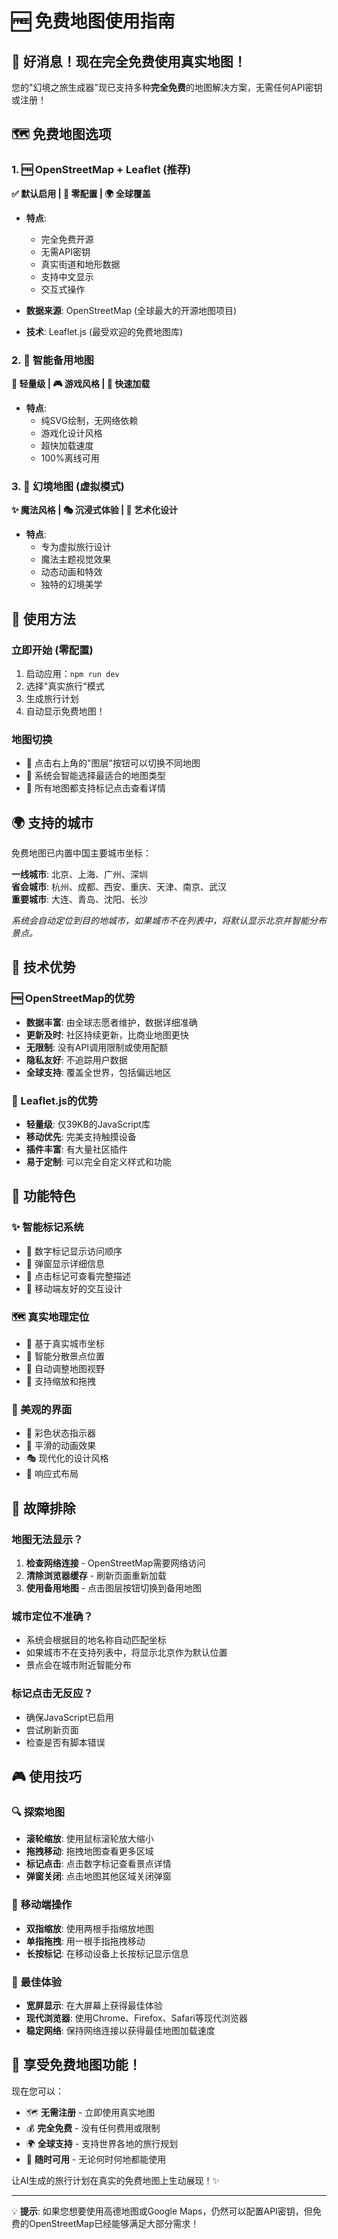 # 🆓 免费地图使用指南

## 🎉 好消息！现在完全免费使用真实地图！

您的"幻境之旅生成器"现已支持多种**完全免费**的地图解决方案，无需任何API密钥或注册！

## 🗺️ 免费地图选项

### 1. 🆓 OpenStreetMap + Leaflet (推荐)
**✅ 默认启用 | 🔧 零配置 | 🌍 全球覆盖**

- **特点**: 
  - 完全免费开源
  - 无需API密钥
  - 真实街道和地形数据
  - 支持中文显示
  - 交互式操作
  
- **数据来源**: OpenStreetMap (全球最大的开源地图项目)
- **技术**: Leaflet.js (最受欢迎的免费地图库)

### 2. 🎨 智能备用地图
**📱 轻量级 | 🎮 游戏风格 | 💨 快速加载**

- **特点**: 
  - 纯SVG绘制，无网络依赖
  - 游戏化设计风格
  - 超快加载速度
  - 100%离线可用

### 3. 🌟 幻境地图 (虚拟模式)
**✨ 魔法风格 | 🎭 沉浸式体验 | 🎨 艺术化设计**

- **特点**: 
  - 专为虚拟旅行设计
  - 魔法主题视觉效果
  - 动态动画和特效
  - 独特的幻境美学

## 🚀 使用方法

### 立即开始 (零配置)
1. 启动应用：`npm run dev`
2. 选择"真实旅行"模式
3. 生成旅行计划
4. 自动显示免费地图！

### 地图切换
- 🔄 点击右上角的"图层"按钮可以切换不同地图
- 🎯 系统会智能选择最适合的地图类型
- 📍 所有地图都支持标记点击查看详情

## 🌍 支持的城市

免费地图已内置中国主要城市坐标：

**一线城市**: 北京、上海、广州、深圳  
**省会城市**: 杭州、成都、西安、重庆、天津、南京、武汉  
**重要城市**: 大连、青岛、沈阳、长沙

*系统会自动定位到目的地城市，如果城市不在列表中，将默认显示北京并智能分布景点。*

## 🔧 技术优势

### 🆓 OpenStreetMap的优势
- **数据丰富**: 由全球志愿者维护，数据详细准确
- **更新及时**: 社区持续更新，比商业地图更快
- **无限制**: 没有API调用限制或使用配额
- **隐私友好**: 不追踪用户数据
- **全球支持**: 覆盖全世界，包括偏远地区

### 🚀 Leaflet.js的优势
- **轻量级**: 仅39KB的JavaScript库
- **移动优先**: 完美支持触摸设备
- **插件丰富**: 有大量社区插件
- **易于定制**: 可以完全自定义样式和功能

## 🎯 功能特色

### ✨ 智能标记系统
- 🔵 数字标记显示访问顺序
- 💬 弹窗显示详细信息
- 🎯 点击标记可查看完整描述
- 📱 移动端友好的交互设计

### 🗺️ 真实地理定位
- 📍 基于真实城市坐标
- 🎲 智能分散景点位置
- 🎯 自动调整地图视野
- 🔄 支持缩放和拖拽

### 🎨 美观的界面
- 🎪 彩色状态指示器
- 💫 平滑的动画效果  
- 🎭 现代化的设计风格
- 📱 响应式布局

## 🚨 故障排除

### 地图无法显示？
1. **检查网络连接** - OpenStreetMap需要网络访问
2. **清除浏览器缓存** - 刷新页面重新加载
3. **使用备用地图** - 点击图层按钮切换到备用地图

### 城市定位不准确？
- 系统会根据目的地名称自动匹配坐标
- 如果城市不在支持列表中，将显示北京作为默认位置
- 景点会在城市附近智能分布

### 标记点击无反应？
- 确保JavaScript已启用
- 尝试刷新页面
- 检查是否有脚本错误

## 🎮 使用技巧

### 🔍 探索地图
- **滚轮缩放**: 使用鼠标滚轮放大缩小
- **拖拽移动**: 拖拽地图查看更多区域  
- **标记点击**: 点击数字标记查看景点详情
- **弹窗关闭**: 点击地图其他区域关闭弹窗

### 📱 移动端操作
- **双指缩放**: 使用两根手指缩放地图
- **单指拖拽**: 用一根手指拖拽移动
- **长按标记**: 在移动设备上长按标记显示信息

### 🎯 最佳体验
- **宽屏显示**: 在大屏幕上获得最佳体验
- **现代浏览器**: 使用Chrome、Firefox、Safari等现代浏览器
- **稳定网络**: 保持网络连接以获得最佳地图加载速度

## 🎉 享受免费地图功能！

现在您可以：
- 🗺️ **无需注册** - 立即使用真实地图
- 💰 **完全免费** - 没有任何费用或限制  
- 🌍 **全球支持** - 支持世界各地的旅行规划
- 📱 **随时可用** - 无论何时何地都能使用

让AI生成的旅行计划在真实的免费地图上生动展现！✨

---

💡 **提示**: 如果您想要使用高德地图或Google Maps，仍然可以配置API密钥，但免费的OpenStreetMap已经能够满足大部分需求！ 